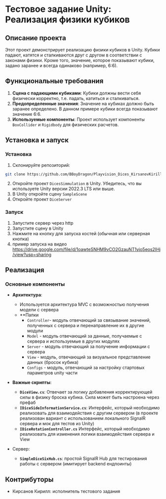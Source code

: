 # Тестовое задание Unity: Реализация физики кубиков

## Описание проекта

Этот проект демонстрирует реализацию физики кубиков в Unity. Кубики падают, катятся и сталкиваются друг с другом в соответствии с законами физики. Кроме того, значение, которое показывают кубики, задано заранее и всегда одинаково (например, 6:6).
## Функциональные требования

1. **Сцена с падающими кубиками**: Кубики должны вести себя физически корректно, т.е. падать, катиться и сталкиваться.
2. **Предопределенные значения**: Значение на кубиках должно быть заранее определено. В данном примере кубики всегда показывают значение 6:6.
3. **Используемые компоненты**: Проект использует компоненты `BoxCollider` и `Rigidbody` для физических расчетов.
## Установка и запуск

### Установка

1. Склонируйте репозиторий:
```bash
git clone https://github.com/BBoyDragon/Playvision_Dices_KirsanovKirill.git`
```
2. Откройте проект `DicesSimmulation` в Unity. Убедитесь, что вы используете Unity версии 2022.3 LTS или выше.
3. В Unity откройте сцену `SampleScene`
4. Откройте проект `DiceServer` 

### Запуск

1. Запустите сервер через http
2. Запустите сцену в Unity
3. Нажмите на кнопку для запуска костей (обычная или серверная кнопка)
4. пример запуска на видео https://drive.google.com/file/d/1oawteSNHM9vCO2GzauNT1yjo5eos2IHj/view?usp=sharing

## Реализация

### Основные компоненты

- **Архитектура**:
    
    - Используется архитектура MVC с возможностью получения модели с сервера
    - **Папки
	    - `Controller`- модуль отвечающий за связывание значений, полученных с сервера и перенаправление их в другие модули
	    - `Model` - модуль отвечающий за данные, получаемые с сервера и используемые в других модулях
	    - `Server` - модуль отвечающий за получение информации с сервера
	    - `View` - модуль, отвечающий за визуальное представление данных (бросок кубика)
	    - `Configs` - модуль, отвечающий за настройку стартовых параметров unity части
- **Важные скрипты**:
    
    - **`DiceView.cs`**: Отвечает за логику добавления корректирующей силы в физику броска кубика. Сила может быть настроена через префаб
    - **`IDiceSideInformationService.cs`**: Интерфейс, который необходимо реализовать для взаимодействия с другим сервером (в проекте реализован вариант с использованием локального SignalR сервера и мок для тестов из Unity)
    - **`IDiceRotationController.cs`** Интерфейс, который необходимо реализовать для изменения логики взаимодействия сервера и View
- Сервер:
    
    - **`SimpleDiceSixHub.cs`**: простой SignalR Hub для тестирования работы с сервером (имитирует backend ендпоинты)
## Контрибуторы

- Кирсанов Кирилл: исполнитель тестового задания

